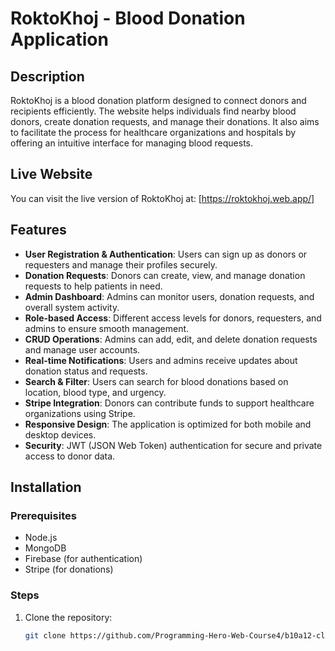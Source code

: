 # RoktoKhoj - Blood Donation Application

## Description
RoktoKhoj is a blood donation platform designed to connect donors and recipients efficiently. The website helps individuals find nearby blood donors, create donation requests, and manage their donations. It also aims to facilitate the process for healthcare organizations and hospitals by offering an intuitive interface for managing blood requests.

## Live Website
You can visit the live version of RoktoKhoj at: [https://roktokhoj.web.app/]



## Features
- **User Registration & Authentication**: Users can sign up as donors or requesters and manage their profiles securely.
- **Donation Requests**: Donors can create, view, and manage donation requests to help patients in need.
- **Admin Dashboard**: Admins can monitor users, donation requests, and overall system activity.
- **Role-based Access**: Different access levels for donors, requesters, and admins to ensure smooth management.
- **CRUD Operations**: Admins can add, edit, and delete donation requests and manage user accounts.
- **Real-time Notifications**: Users and admins receive updates about donation status and requests.
- **Search & Filter**: Users can search for blood donations based on location, blood type, and urgency.
- **Stripe Integration**: Donors can contribute funds to support healthcare organizations using Stripe.
- **Responsive Design**: The application is optimized for both mobile and desktop devices.
- **Security**: JWT (JSON Web Token) authentication for secure and private access to donor data.

## Installation

### Prerequisites
- Node.js
- MongoDB
- Firebase (for authentication)
- Stripe (for donations)

### Steps
1. Clone the repository:
   ```bash
   git clone https://github.com/Programming-Hero-Web-Course4/b10a12-client-side-yeaminstudent5598.git
